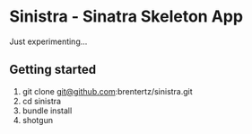 # Sinistra - Sinatra Skeleton App
Just experimenting...

## Getting started

1. git clone git@github.com:brentertz/sinistra.git
2. cd sinistra
3. bundle install  
4. shotgun
